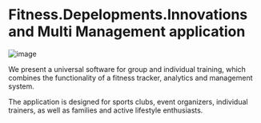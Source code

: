 # Fitness.Depelopments.Innovations and Multi Management application

![image](https://github.com/user-attachments/assets/ffd701e5-3d2e-45e3-9e16-747b77162908)

We present a universal software for group and individual training, which combines the functionality of a fitness tracker, analytics and management system.

The application is designed for sports clubs, event organizers, individual trainers, as well as families and active lifestyle enthusiasts.
